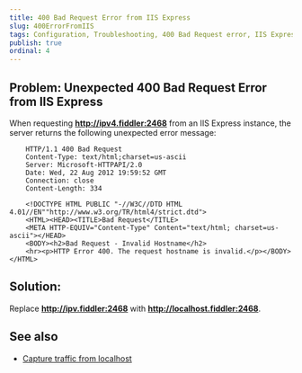 ```yaml
---
title: 400 Bad Request Error from IIS Express
slug: 400ErrorFromIIS
tags: Configuration, Troubleshooting, 400 Bad Request error, IIS Express, localhost.fiddler, request hostname is invalid
publish: true
ordinal: 4
---
```


Problem: Unexpected 400 Bad Request Error from IIS Express
----------------------------------------------------------

When requesting **http://ipv4.fiddler:2468** from an IIS Express instance, the server returns the following unexpected error message:

		HTTP/1.1 400 Bad Request
		Content-Type: text/html;charset=us-ascii
		Server: Microsoft-HTTPAPI/2.0
		Date: Wed, 22 Aug 2012 19:59:52 GMT
		Connection: close
		Content-Length: 334

		<!DOCTYPE HTML PUBLIC "-//W3C//DTD HTML 4.01//EN""http://www.w3.org/TR/html4/strict.dtd">
		<HTML><HEAD><TITLE>Bad Request</TITLE>
		<META HTTP-EQUIV="Content-Type" Content="text/html; charset=us-ascii"></HEAD>
		<BODY><h2>Bad Request - Invalid Hostname</h2>
		<hr><p>HTTP Error 400. The request hostname is invalid.</p></BODY></HTML>

Solution: 
---------

Replace **http://ipv.fiddler:2468** with **http://localhost.fiddler:2468**.

See also
--------

+ [Capture traffic from localhost][1]

[1]: ../Tasks/MonitorLocalTraffic
